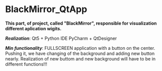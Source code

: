 # BlackMirror_QtApp
__This part, of project, called "BlackMirror", responsible for visualization different aplication wigits.__

**_Realization_**: Qt5 + Python IDE PyCharm + QtDesigner

**_Min functionality_**: FULLSCREEN application with a button on the center. Pushing it, we have changing of the background and adding new button nearly. Realization of new buttom and new background will have to be in different functions!!!
